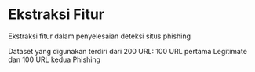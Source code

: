 # Ekstraksi Fitur
Ekstraksi fitur dalam penyelesaian deteksi situs phishing

Dataset yang digunakan terdiri dari 200 URL: 100 URL pertama Legitimate dan 100 URL kedua Phishing
